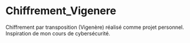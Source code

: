# Chiffrement_Vigenere

Chiffrement par transposition (Vigenère) réalisé comme projet personnel. Inspiration de mon cours de cybersécurité. 
